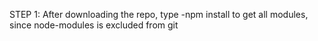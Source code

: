 STEP 1: After downloading the repo, type -npm install to get all modules,  since node-modules is excluded from git
